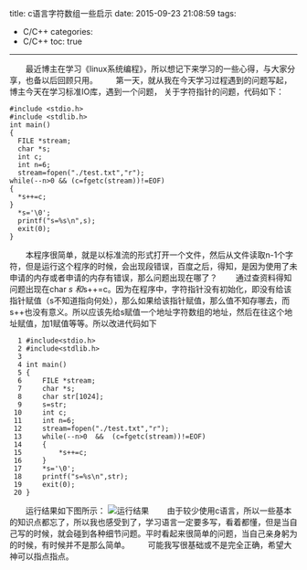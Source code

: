 title: c语言字符数组一些启示
date: 2015-09-23 21:08:59
tags:
- C/C++
categories:
- C/C++
toc: true
---

　　最近博主在学习《linux系统编程》，所以想记下来学习的一些心得，与大家分享，也备以后回顾只用。
　　第一天，就从我在今天学习过程遇到的问题写起，博主今天在学习标准IO库，遇到一个问题，
关于字符指针的问题，代码如下：

<!--more-->


```
#include <stdio.h>
#include <stdlib.h> 
int main()
{
  FILE *stream;
  char *s;
  int c;
  int n=6;
  stream=fopen("./test.txt","r");
while(--n>0 && (c=fgetc(stream))!=EOF)
{
  *s++=c;
}
  *s='\0';
  printf("s=%s\n",s);
  exit(0);
}
```


  　　本程序很简单，就是以标准流的形式打开一个文件，然后从文件读取n-1个字符，但是运行这个程序的时候，会出现段错误，百度之后，得知，是因为使用了未申请的内存或者申请的内存有错误，那么问题出现在哪了？
  　　通过查资料得知问题出现在char *s 和*s++=c。因为在程序中，字符指针没有初始化，即没有给该指针赋值（s不知道指向何处），那么如果给该指针赋值，那么值不知存哪去，而s++也没有意义。所以应该先给s赋值一个地址字符数组的地址，然后在往这个地址赋值，加1赋值等等。所以改进代码如下


```
  1 #include<stdio.h>
  2 #include<stdlib.h>
  3 
  4 int main()
  5 {
  6     FILE *stream;
  7     char *s;
  8     char str[1024];
  9     s=str;
 10     int c;
 11     int n=6;
 12     stream=fopen("./test.txt","r");
 13     while(--n>0  &&  (c=fgetc(stream))!=EOF)
 14     {   
 15         *s++=c;
 16     }
 17     *s='\0';
 18     printf("s=%s\n",str);
 19     exit(0);
 20 }
```


　　运行结果如下图所示：
![运行结果](http://img.blog.csdn.net/20150219205507506?watermark/2/text/aHR0cDovL2Jsb2cuY3Nkbi5uZXQvcXE5NzI5NDk3Mg==/font/5a6L5L2T/fontsize/400/fill/I0JBQkFCMA==/dissolve/70/gravity/SouthEast "")
　　由于较少使用c语言，所以一些基本的知识点都忘了，所以我也感受到了，学习语言一定要多写，看着都懂，但是当自己写的时候，就会碰到各种细节问题。平时看起来很简单的问题，当自己亲身躬为的时候，有时候并不是那么简单。
　　可能我写很基础或不是完全正确，希望大神可以指点指点。
